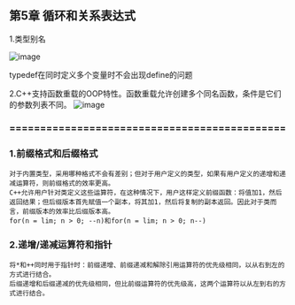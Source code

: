 ## 第5章 循环和关系表达式

1.类型别名

![image](https://github.com/liam1992-web/cpp_study_notes/assets/61104738/a73399d0-b0ca-430b-9d5e-5fa75eb41853)

typedef在同时定义多个变量时不会出现define的问题

2.C++支持函数重载的OOP特性。函数重载允许创建多个同名函数，条件是它们的参数列表不同。
![image](https://github.com/liam1992-web/cpp_study_notes/assets/61104738/829129ee-6f2e-4e7b-b601-95862232ee57)

### =============================================
### 1.前缀格式和后缀格式
    对于内置类型，采用哪种格式不会有差别；但对于用户定义的类型，如果有用户定义的递增和递减运算符，则前缀格式的效率更高。
    C++允许用户针对类定义这些运算符，在这种情况下，用户这样定义前缀函数：将值加1，然后返回结果；但后缀版本首先赋值一个副本，将其加1，然后将复制的副本返回。因此对于类而言，前缀版本的效率比后缀版本高。
    for(n = lim; n > 0; --n)和for(n = lim; n > 0; n--)
### 2.递增/递减运算符和指针
    将*和++同时用于指针时：前缀递增、前缀递减和解除引用运算符的优先级相同，以从右到左的方式进行结合。
    后缀递增和后缀递减的优先级相同，但比前缀运算符的优先级高，这两个运算符以从左到右的方式进行结合。
    
